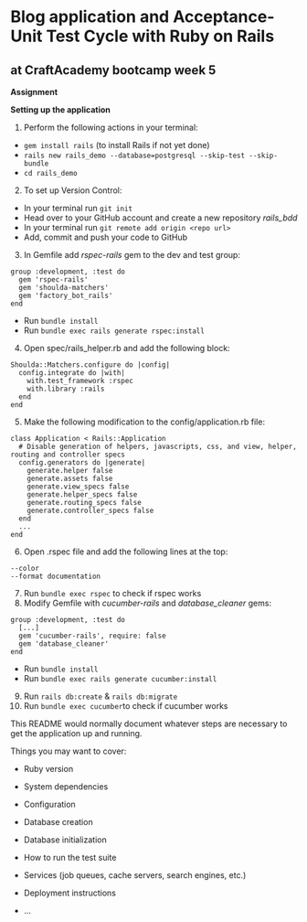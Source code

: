 # Blog application and Acceptance-Unit Test Cycle with Ruby on Rails

## at CraftAcademy bootcamp week 5

**Assignment**

**Setting up the application**

1. Perform the following actions in your terminal:
* `gem install rails` (to install Rails if not yet done)
* `rails new rails_demo --database=postgresql --skip-test --skip-bundle`
* `cd rails_demo`
2. To set up Version Control:
* In your terminal run `git init`
* Head over to your GitHub account and create a new repository *rails_bdd*
* In your terminal run `git remote add origin <repo url>`
* Add, commit and push your code to GitHub
3. In Gemfile add *rspec-rails* gem to the dev and test group:
```
group :development, :test do
  gem 'rspec-rails'
  gem 'shoulda-matchers'
  gem 'factory_bot_rails'
end
```
* Run `bundle install`
* Run `bundle exec rails generate rspec:install`
4. Open spec/rails_helper.rb and add the following block:
```
Shoulda::Matchers.configure do |config|
  config.integrate do |with|
    with.test_framework :rspec
    with.library :rails
  end
end
```
5. Make the following modification to the config/application.rb file:
```
class Application < Rails::Application
  # Disable generation of helpers, javascripts, css, and view, helper, routing and controller specs
  config.generators do |generate|
    generate.helper false
    generate.assets false
    generate.view_specs false
    generate.helper_specs false
    generate.routing_specs false
    generate.controller_specs false
  end
  ...
end
```
6. Open .rspec file and add the following lines at the top:
```
--color
--format documentation
```
7. Run `bundle exec rspec` to check if rspec works
8. Modify Gemfile with *cucumber-rails* and *database_cleaner* gems:
```
group :development, :test do
  [...]
  gem 'cucumber-rails', require: false
  gem 'database_cleaner'
end
```
* Run `bundle install`
* Run `bundle exec rails generate cucumber:install`
9. Run `rails db:create` & `rails db:migrate`
10. Run `bundle exec cucumber`to check if cucumber works





This README would normally document whatever steps are necessary to get the
application up and running.

Things you may want to cover:

* Ruby version

* System dependencies

* Configuration

* Database creation

* Database initialization

* How to run the test suite

* Services (job queues, cache servers, search engines, etc.)

* Deployment instructions

* ...
